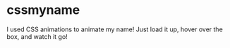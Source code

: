 # cssmyname
I used CSS animations to animate my name! Just load it up, hover over the box, and watch it go!
